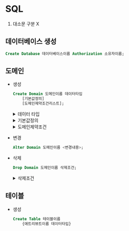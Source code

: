 # SQL
1. 대소문 구분 X

## 데이터베이스 생성

```sql
Create Database 데이터베이스이름 Authorization 소유자이름;
```

## 도메인

- 생성

    ```sql
    Create Domain 도메인이름 데이터타입
        [기본값정의]
        [도메인제약조건리스트];
    ```

    <details><summary>데이터 타입</summary>

    - 숫자
        - Int, Integer, Samllint : 정수
        - Float(n), Real, Double Precision : 실수(n은 소수점 n자리까지)
        - Decimal(i,j), Numeric(i,j) : 정형 숫자(전체 i자리 숫자, 그 중 소수점 j자리)
    - 문자 스트링
        - Char(n) : n자리 고정 문자
        - Varchar(n) : 초기 n자리 가변 문자열(기본적으로 n = 2)
    - 비트 스트링
        - Bit(n), Bit Varying(n)
    - 날짜
        - Date : YY-MM-DD
    - 시간
        - Time : hh:mm:ss
        - Timestamp : Date, Time포함
        - Interval : Date, Time, Timestamp 포함
    </details>

    <details><summary>기본값정의</summary>
    
    ```sql
    Default '???'
    ```

    - 값을 입력하지 않으면 '???'가 들어감
    </details>
    
    <details><summary>도메인제약조건</summary>
    ```sql
    Check(Value In ('값1','값2'...))
    ```

    -  ('값1','값2'...) 안에 Value가 안에 있는가 확인
    </details>

- 변경

    ```sql
    Alter Domain 도메인이름 <변경내용>;
    ```

- 삭제

    ```sql
    Drop Domain 도메인이름 삭제조건;
    ```
    
    <details><summary>삭제조건</summary>
    Restrict
    
    - 다른 곳에서 이 도메인 참조 안할 때 삭제

    Cascade

    - 강제 삭제


## 테이블

- 생성

    ```sql
    Create Table 테이블이름
        {애트리뷰트이름 데이터타입}
    ```
